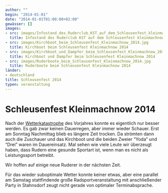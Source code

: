 ```yaml
---
author: ""
begin: "2014-01-01"
date: "2014-01-01T01:00:00+02:00"
gewässer: []
images:
- src: images/Infostand_des_Ruderclub_KST_auf_dem_Schleusenfest_kleinmachnow_2014.jpg
  title: Infostand des Ruderclub KST auf dem Schleusenfest kleinmachnow 2014
- src: images/Kirchboot_beim_Schleusenfest_Kleinmachnow_2014.jpg
  title: Kirchboot beim Schleusenfest Kleinmachnow 2014
- src: images/Kirchboot_und_Dampfer_beim_Schleusenfest_Kleinmachnow_2014.jpg
  title: Kirchboot und Dampfer beim Schleusenfest Kleinmachnow 2014
- src: images/Ruderboote_beim_Schleusenfest_Kleinmachnow_2014.jpg
  title: Ruderboote beim Schleusenfest Kleinmachnow 2014
länder: 
- deutschland
title: Schleusenfest 2014
typen: veranstaltung
---
```



# Schleusenfest Kleinmachnow 2014


Nach der [Wetterkatastrophe](/berichte/2014/schleusenfest_2013) des Vorjahres konnte es eigentlich nur besser werden. Es gab zwar keinen Dauerregen, aber immer wieder Schauer. Erst am Sonntag Nachmittag blieb es längere Zeit trocken. Da strömten dann auch die Zuschauer und das Kirchboot und die beiden Zweier “Yoda” und “Drei” waren im Dauereinsatz. Mal sehen wie viele Leute wir überzeugt haben, dass Rudern eine gesunde Sportart ist, wenn man es nicht als Leistungssport betreibt.

Wir hoffen auf einige neue Ruderer in der nächsten Zeit.

Für das wieder suboptimale Wetter konnte keiner etwas, aber eine parallel am Samstag stattfindende große Radsportveranstaltung mit anschließender Party in Stahnsdorf zeugt nicht gerade von optimaler Terminabsprache.
